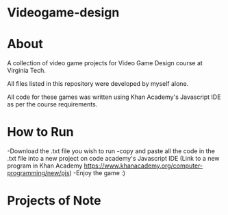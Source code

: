 # Videogame-design

# About

A collection of video game projects for Video Game Design course at Virginia Tech.

All files listed in this repository were developed by myself alone.

All code for these games was written using Khan Academy's Javascript IDE as per the course requirements.


# How to Run

-Download the .txt file you wish to run 
-copy and paste all the code in the .txt file into a new project on code academy's Javascript IDE
  (Link to a new program in Khan Academy https://www.khanacademy.org/computer-programming/new/pjs)
-Enjoy the game :)


# Projects of Note

#





